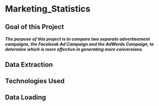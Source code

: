 # Marketing_Statistics

## Goal of this Project

##### The purpose of this project is to compare two separate advertisement campaigns, the Facebook Ad Campaign and the AdWords Campaign, to determine which is more effective in generating more conversions.

## Data Extraction

## Technologies Used

## Data Loading
